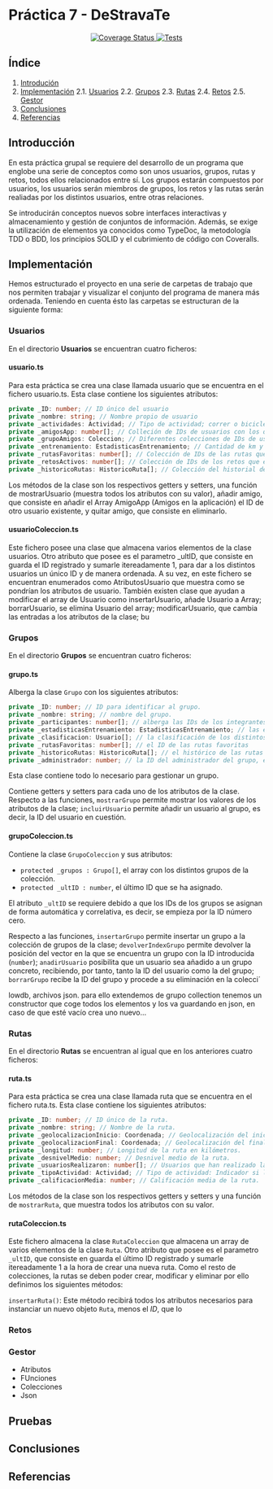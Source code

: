 # Práctica 7 - DeStravaTe

<p align="center">
  <a href="https://coveralls.io/github/ULL-ESIT-INF-DSI-2223/ull-esit-inf-dsi-22-23-prct07-destravate-datamodel-grupoj?branch=main">
    <img alt="Coverage Status" src="https://coveralls.io/repos/github/ULL-ESIT-INF-DSI-2223/ull-esit-inf-dsi-22-23-prct07-destravate-datamodel-grupoj/badge.svg?branch=main">
  </a>
  <a href="https://github.com/ULL-ESIT-INF-DSI-2223/ull-esit-inf-dsi-22-23-prct07-destravate-datamodel-grupoj/actions/workflows/node.js.yml">
    <img alt="Tests" src="https://github.com/ULL-ESIT-INF-DSI-2223/ull-esit-inf-dsi-22-23-prct07-destravate-datamodel-grupoj/actions/workflows/node.js.yml/badge.svg">
  </a>
</p>

## Índice
1. [Introdución](#introducción)
2. [Implementación](#implementación)
  2.1. [Usuarios](#usuarios)
  2.2. [Grupos](#grupos)
  2.3. [Rutas](#rutas)
  2.4. [Retos](#retos)
  2.5. [Gestor](#gestor)
3. [Conclusiones](#conclusiones)
4. [Referencias](#referencias)

## Introducción

En esta práctica grupal se requiere del desarrollo de un programa que englobe una serie de conceptos como son unos usuarios, grupos, rutas y retos, todos ellos relacionados entre sí. Los grupos estarán compuestos por usuarios, los usuarios serán miembros de grupos, los retos y las rutas serán realiadas por los distintos usuarios, entre otras relaciones.

Se introducirán conceptos nuevos sobre interfaces interactivas y almacenamiento y gestión de conjuntos de información. Además, se exige la utilización de elementos ya conocidos como TypeDoc, la metodología TDD o BDD, los principios SOLID y el cubrimiento de código con Coveralls.


## Implementación

Hemos estructurado el proyecto en una serie de carpetas de trabajo que nos permiten trabajar y visualizar el conjunto del programa de manera más ordenada. Teniendo en cuenta ésto las carpetas se estructuran de la siguiente forma:

### Usuarios

En el directorio **Usuarios** se encuentran cuatro ficheros:

#### usuario.ts
Para esta práctica se crea una clase llamada usuario que se encuentra en el fichero usuario.ts. Esta clase contiene los siguientes atributos:
```typescript
private _ID: number; // ID único del usuario
private _nombre: string; // Nombre propio de usuario
private _actividades: Actividad; // Tipo de actividad; correr o bicicleta
private _amigosApp: number[]; // Colleción de IDs de usuarios con los que se interacciona
private _grupoAmigos: Coleccion; // Diferentes colecciones de IDs de usuarios con los que suele realizar rutas
private _entrenamiento: EstadisticasEntrenamiento; // Cantidad de km y desnivel total acumulados en la semana, mes y año
private _rutasFavoritas: number[]; // Colección de IDs de las rutas que el usuario ha realizado con mayor frecuencia
private _retosActivos: number[]; // Colección de IDs de los retos que el usuario está realizando actualmente
private _historicoRutas: HistoricoRuta[]; // Colección del historial de rutas realizadas 
```
Los métodos de la clase son los respectivos getters y setters, una función de mostrarUsuario (muestra todos los atributos con su valor), añadir amigo, que consiste en añadir el Array AmigoApp (Amigos en la aplicación) el ID de otro usuario existente, y quitar amigo, que consiste en eliminarlo.

#### usuarioColeccion.ts

Este fichero posee una clase que almacena varios elementos de la clase usuarios. Otro atributo que posee es el parametro _ultID, que consiste en guarda el ID registrado y sumarle itereadamente 1, para dar a los distintos usuarios un único ID y de manera ordenada. A su vez, en este fichero se encuentran enumerados como AtributosUsuario que muestra como se pondrían los atributos de usuario. También existen clase que ayudan a modificar el array de Usuario como insertarUsuario, añade Usuario a Array; borrarUsuario, se elimina Usuario del array; modificarUsuario, que cambia las entradas a los atributos de la clase; bu

### Grupos

En el directorio **Grupos** se encuentran cuatro ficheros:

#### grupo.ts

Alberga la clase `Grupo` con los siguientes atributos:
```typescript
private _ID: number; // ID para identificar al grupo.
private _nombre: string; // nombre del grupo.
private _participantes: number[]; // alberga las IDs de los integrantes del grupo.
private _estadisticasEntrenamiento: EstadisticasEntrenamiento; // las estadísticas de entrenamiento del grupo.
private _clasificacion: Usuario[]; // la clasificación de los distintos usuarios que conforman el grupo.
private _rutasFavoritas: number[]; // el ID de las rutas favoritas
private _historicoRutas: HistoricoRuta[]; // el histórico de las rutas del grupo
private _administrador: number; // la ID del administrador del grupo, es decir, quién fue el qué lo creó.
```
Esta clase contiene todo lo necesario para gestionar un grupo.

Contiene getters y setters para cada uno de los atributos de la clase. Respecto a las funciones, `mostrarGrupo` permite mostrar los valores de los atributos de la clase; `incluirUsuario` permite añadir un usuario al grupo, es decir, la ID del usuario en cuestión.

#### grupoColeccion.ts

Contiene la clase `GrupoColeccion` y sus atributos:
- `protected _grupos : Grupo[]`, el array con los distintos grupos de la colección.
- `protected _ultID : number`, el último ID que se ha asignado.

El atributo `_ultID` se requiere debido a que los IDs de los grupos se asignan de forma automática y correlativa, es decir, se empieza por la ID número cero.

Respecto a las funciones, `insertarGrupo` permite insertar un grupo a la colección de grupos de la clase; `devolverIndexGrupo` permite devolver la posición del vector en la que se encuentra un grupo con la ID introducida (`number`); `anadirUsuario` posibilita que un usuario sea añadido a un grupo concreto, recibiendo, por tanto, tanto la ID del usuario como la del grupo; `borrarGrupo` recibe la ID del grupo y procede a su eliminación en la colecci´


lowdb, archivos json. para ello extendemos de grupo collection tenemos un constructor que coge todos los elementos y los va guardando en json, en caso de que esté vacío crea uno nuevo...
  

### Rutas

En el directorio **Rutas** se encuentran al igual que en los anteriores cuatro ficheros:

#### ruta.ts
Para esta práctica se crea una clase llamada ruta que se encuentra en el fichero ruta.ts. Esta clase contiene los siguientes atributos:
```typescript
private _ID: number; // ID único de la ruta.
private _nombre: string; // Nombre de la ruta.
private _geolocalizacionInicio: Coordenada; // Geolocalización del inicio (coordenadas).
private _geolocalizacionFinal: Coordenada; // Geolocalización del final de la ruta (coordenadas).
private _longitud: number; // Longitud de la ruta en kilómetros.
private _desnivelMedio: number; // Desnivel medio de la ruta.
private _usuariosRealizaron: number[]; // Usuarios que han realizado la ruta (IDs).
private _tipoActividad: Actividad; // Tipo de actividad: Indicador si la ruta se puede realizar en bicicleta o corriendo.
private _calificacionMedia: number; // Calificación media de la ruta.
```
Los métodos de la clase son los respectivos getters y setters y una función de `mostrarRuta`, que muestra todos los atributos con su valor.

#### rutaColeccion.ts

Este fichero almacena la clase `RutaColeccion` que almacena un array de varios elementos de la clase `Ruta`. Otro atributo que posee es el parametro `_ultID`, que consiste en guarda el último ID registrado y sumarle itereadamente 1 a la hora de crear una nueva ruta. Como el resto de colecciones, la rutas se deben poder crear, modificar y eliminar por ello definimos los siguientes métodos: 

`insertarRuta()`: Este método recibirá todos los atributos necesarios para instanciar un nuevo objeto `Ruta`, menos el *ID*, que lo 


### Retos
### Gestor

- Atributos
- FUnciones
- Colecciones
- Json

## Pruebas 


## Conclusiones

## Referencias
